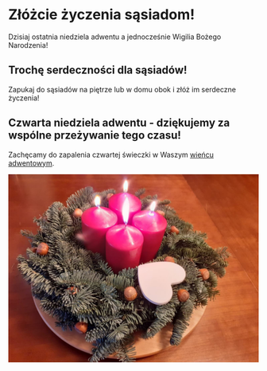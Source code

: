 # Złóżcie życzenia sąsiadom!

Dzisiaj ostatnia niedziela adwentu a jednocześnie Wigilia Bożego Narodzenia!

## Trochę serdeczności dla sąsiadów!

Zapukaj do sąsiadów na piętrze lub w domu obok i złóż im serdeczne życzenia!

## Czwarta niedziela adwentu - dziękujemy za wspólne przeżywanie tego czasu!

Zachęcamy do zapalenia czwartej świeczki w Waszym [wieńcu adwentowym](/wieniec/).

![Wieniec](/img/adwent-4.jpg)